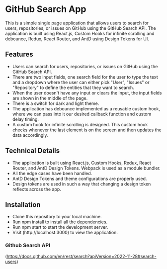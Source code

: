 # GitHub Search App 
This is a simple single page application that allows users to search for users, repositories, or issues on GitHub using the GitHub Search API. The application is built using React.js, Custom Hooks for infinite scrolling and debounce, Redux, React Router, and AntD using Design Tokens for UI.

## Features

* Users can search for users, repositories, or issues on GitHub using the GitHub Search API.
* There are two input fields, one search field for the user to type the text and a dropdown where the user can either pick "User", "Issues" or "Repository" to define the entities that they want to search.
* When the user doesn't have any input or clears the input, the input fields are shown in the middle of the page.
* There is a switch for dark and light theme.
* The application has debounce implemented as a reusable custom hook, where we can pass into it our desired callback function and custom delay timing.
* A custom hook for infinite scrolling is designed. This custom hook checks whenever the last element is on the screen and then updates the data accordingly.

## Technical Details

* The application is built using React.js, Custom Hooks, Redux, React Router, and AntD Design Tokens. Webpack is used as a module bundler.
* All the edge cases have been handled.
* AntD Design Tokens and theme configurations are properly used.
* Design tokens are used in such a way that changing a design token reflects across the app.

## Installation

* Clone this repository to your local machine.
* Run npm install to install all the dependencies.
* Run npm start to start the development server.
* Visit (http://localhost:3000) to view the application.

### Github Search API
(https://docs.github.com/en/rest/search?apiVersion=2022-11-28#search-users)
